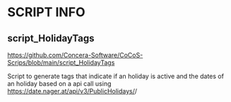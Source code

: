 # SCRIPT INFO


## script_HolidayTags
https://github.com/Concera-Software/CoCoS-Scrips/blob/main/script_HolidayTags

Script to generate tags that indicate if an holiday is active and the dates of an holiday based on a 
api call using https://date.nager.at/api/v3/PublicHolidays/<YEAR>/<CONTROCODE>

